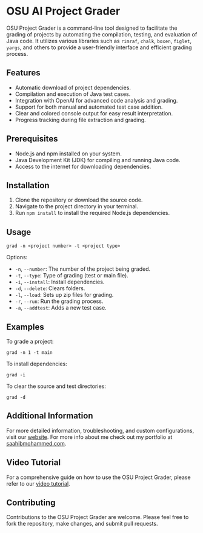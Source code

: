 
# OSU AI Project Grader

OSU Project Grader is a command-line tool designed to facilitate the grading of projects by automating the compilation, testing, and evaluation of Java code. It utilizes various libraries such as `rimraf`, `chalk`, `boxen`, `figlet`, `yargs`, and others to provide a user-friendly interface and efficient grading process.

## Features

- Automatic download of project dependencies.
- Compilation and execution of Java test cases.
- Integration with OpenAI for advanced code analysis and grading.
- Support for both manual and automated test case addition.
- Clear and colored console output for easy result interpretation.
- Progress tracking during file extraction and grading.

## Prerequisites

- Node.js and npm installed on your system.
- Java Development Kit (JDK) for compiling and running Java code.
- Access to the internet for downloading dependencies.

## Installation

1. Clone the repository or download the source code.
2. Navigate to the project directory in your terminal.
3. Run `npm install` to install the required Node.js dependencies.

## Usage

```
grad -n <project number> -t <project type>
```

Options:
- `-n`, `--number`: The number of the project being graded.
- `-t`, `--type`: Type of grading (test or main file).
- `-i`, `--install`: Install dependencies.
- `-d`, `--delete`: Clears folders.
- `-l`, `--load`: Sets up zip files for grading.
- `-r`, `--run`: Run the grading process.
- `-a`, `--addtest`: Adds a new test case.

## Examples

To grade a project:

```
grad -n 1 -t main
```

To install dependencies:

```
grad -i
```

To clear the source and test directories:

```
grad -d
```

## Additional Information

For more detailed information, troubleshooting, and custom configurations, visit our [website](https://your-website.com).
For more info about me check out my portfolio at [saahibmohammed.com](https://www.saahibmohammed.com/).

## Video Tutorial

For a comprehensive guide on how to use the OSU Project Grader, please refer to our [video tutorial](https://github.com/fireflightg/OSU-grading-CLI/raw/main/usage_video.mp4).

## Contributing

Contributions to the OSU Project Grader are welcome. Please feel free to fork the repository, make changes, and submit pull requests.
